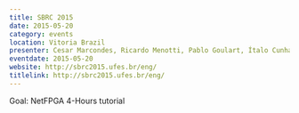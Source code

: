 ```yaml
---
title: SBRC 2015
date: 2015-05-20
category: events
location: Vitoria Brazil
presenter: Cesar Marcondes, Ricardo Menotti, Pablo Goulart, Ítalo Cunha, Marcos A. M. Vieira
eventdate: 2015-05-20
website: http://sbrc2015.ufes.br/eng/
titlelink: http://sbrc2015.ufes.br/eng/
---
```


Goal: NetFPGA 4-Hours tutorial
